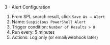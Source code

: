 3 - Alert Configuration

1. From SPL search result, click `Save As → Alert`
2. Name: `Suspicious PowerShell Alert`
3. Trigger condition: `Number of Results > 0`
4. Run every: 5 minutes
5. Actions: Log only (or email/webhook later)
